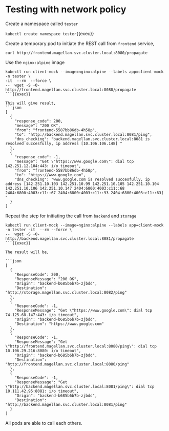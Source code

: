 # Testing with network policy

Create a namespace called `tester`

`kubectl create namespace tester`{{exec}}

Create a temporary pod to initiate the REST call from `frontend` service,

```shell
curl http://frontend.magellan.svc.cluster.local:8080/propagate
```
Use the `nginx:alpine` image

```
kubectl run client-mock --image=nginx:alpine --labels app=client-mock -n tester \
-it  --rm  --force \
--  wget -S -O- http://frontend.magellan.svc.cluster.local:8080/propagate
```{{exec}}

This will give result,
```json
[
  {
    "response_code": 200,
    "message": "200 OK",
    "from": "frontend-5587bb86db-4h58p",
    "to": "http://backend.magellan.svc.cluster.local:8081/ping",
    "dns_checking": "backend.magellan.svc.cluster.local:8081 is resolved succesfully, ip address [10.106.106.148] "
  },
  {
    "response_code": -1,
    "message": "Get \"https://www.google.com\": dial tcp 142.251.12.104:443: i/o timeout",
    "from": "frontend-5587bb86db-4h58p",
    "to": "https://www.google.com",
    "dns_checking": "www.google.com is resolved succesfully, ip address [142.251.10.103 142.251.10.99 142.251.10.105 142.251.10.104 142.251.10.106 142.251.10.147 2404:6800:4003:c11::68 2404:6800:4003:c11::67 2404:6800:4003:c11::93 2404:6800:4003:c11::63] "
  }
]
```

Repeat the step for initiating the call from `backend` and `storage`

```
kubectl run client-mock --image=nginx:alpine --labels app=client-mock -n tester -it  --rm --force \
--  wget -S -O- http://backend.magellan.svc.cluster.local:8081/propagate
```{{exec}}

The result will be,

```json
[
  {
    "ResponseCode": 200,
    "ResponseMessage": "200 OK",
    "Origin": "backend-b685b6b7b-zjbdd",
    "Destination": "http://storage.magellan.svc.cluster.local:8082/ping"
  },
  {
    "ResponseCode": -1,
    "ResponseMessage": "Get \"https://www.google.com\": dial tcp 74.125.68.147:443: i/o timeout",
    "Origin": "backend-b685b6b7b-zjbdd",
    "Destination": "https://www.google.com"
  },
  {
    "ResponseCode": -1,
    "ResponseMessage": "Get \"http://frontend.magellan.svc.cluster.local:8080/ping\": dial tcp 10.106.29.216:8080: i/o timeout",
    "Origin": "backend-b685b6b7b-zjbdd",
    "Destination": "http://frontend.magellan.svc.cluster.local:8080/ping"
  },
  {
    "ResponseCode": -1,
    "ResponseMessage": "Get \"http://backend.magellan.svc.cluster.local:8081/ping\": dial tcp 10.111.42.95:8081: i/o timeout",
    "Origin": "backend-b685b6b7b-zjbdd",
    "Destination": "http://backend.magellan.svc.cluster.local:8081/ping"
  }
]
```


All pods are able to call each others.


